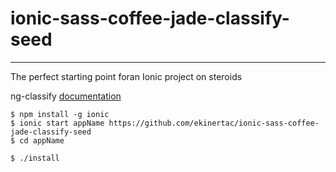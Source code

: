 # ionic-sass-coffee-jade-classify-seed

------

The perfect starting point foran Ionic project on steroids

ng-classify [documentation](ionic-sass-coffee-jade-classify-seed)

```shell
$ npm install -g ionic
$ ionic start appName https://github.com/ekinertac/ionic-sass-coffee-jade-classify-seed
$ cd appName

$ ./install
```